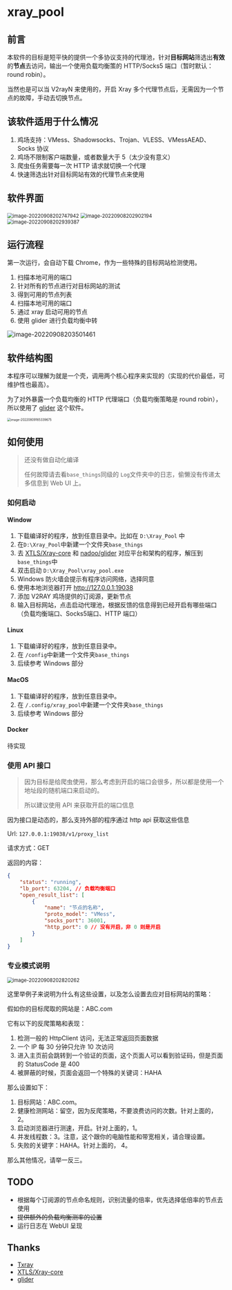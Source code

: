# xray_pool

## 前言

本软件的目标是短平快的提供一个多协议支持的代理池，针对**目标网站**筛选出**有效**的**节点**去访问，输出一个使用负载均衡策的 HTTP/Socks5 端口（暂时默认：round robin）。

当然也是可以当 V2rayN 来使用的，开启 Xray 多个代理节点后，无需因为一个节点的故障，手动去切换节点。

## 该软件适用于什么情况

1. 鸡场支持：VMess、Shadowsocks、Trojan、VLESS、VMessAEAD、Socks 协议
2. 鸡场不限制客户端数量，或者数量大于 5（太少没有意义）
3. 爬虫任务需要每一次 HTTP 请求就切换一个代理
4. 快速筛选出针对目标网站有效的代理节点来使用

## 软件界面

<img src="README.assets/image-20220908202747942.png" alt="image-20220908202747942" style="zoom: 80%;" />

<img src="README.assets/image-20220908202902194.png" alt="image-20220908202902194" style="zoom:80%;" />

<img src="README.assets/image-20220908202939387.png" alt="image-20220908202939387" style="zoom:80%;" />

## 运行流程

第一次运行，会自动下载 Chrome，作为一些特殊的目标网站检测使用。

1. 扫描本地可用的端口
2. 针对所有的节点进行对目标网站的测试
3. 得到可用的节点列表
4. 扫描本地可用的端口
5. 通过 xray 启动可用的节点
6. 使用 glider 进行负载均衡中转

![image-20220908203501461](README.assets/image-20220908203501461.png)

## 软件结构图

本程序可以理解为就是一个壳，调用两个核心程序来实现的（实现的代价最低，可维护性也最高）。

为了对外暴露一个负载均衡的 HTTP 代理端口（负载均衡策略是 round robin），所以使用了 [glider](https://github.com/nadoo/glider) 这个软件。

<img src="README.assets/image-20220809165339675.png" alt="image-20220809165339675" style="zoom: 50%;" />

## 如何使用

> 还没有做自动化编译
>
> 任何故障请去看`base_things`同级的 `Log`文件夹中的日志，偷懒没有传递太多信息到 Web UI 上。

### 如何启动

#### Window

1. 下载编译好的程序，放到任意目录中。比如在 `D:\Xray_Pool` 中
2. 在`D:\Xray_Pool`中新建一个文件夹`base_things`
3. 去 [XTLS/Xray-core](https://github.com/XTLS/Xray-core/releases) 和 [nadoo/glider](https://github.com/nadoo/glider/releases) 对应平台和架构的程序，解压到`base_things`中
4. 双击启动 `D:\Xray_Pool\xray_pool.exe`
5. Windows 防火墙会提示有程序访问网络，选择同意
6. 使用本地浏览器打开 http://127.0.0.1:19038
8. 添加 V2RAY 鸡场提供的订阅源，更新节点
9. 输入目标网站，点击启动代理池，根据反馈的信息得到已经开启有哪些端口（负载均衡端口、Socks5端口、HTTP 端口）

#### Linux

1. 下载编译好的程序，放到任意目录中。
2. 在 `/config`中新建一个文件夹`base_things`
3. 后续参考 Windows 部分

#### MacOS

1. 下载编译好的程序，放到任意目录中。
2. 在 `/.config/xray_pool`中新建一个文件夹`base_things`
3. 后续参考 Windows 部分

#### Docker

待实现

### 使用 API 接口

> 因为目标是给爬虫使用，那么考虑到开启的端口会很多，所以都是使用一个地址段的随机端口来启动的。
>
> 所以建议使用 API 来获取开启的端口信息

因为接口是动态的，那么支持外部的程序通过 http api 获取这些信息

Url: `127.0.0.1:19038/v1/proxy_list`

请求方式：GET

返回的内容：

```json
{
	"status": "running",
	"lb_port": 63204, // 负载均衡端口
	"open_result_list": [
		{
			"name": "节点的名称",
			"proto_model": "VMess",
			"socks_port": 36001,
			"http_port": 0 // 没有开启，非 0 则是开启
		}
	]
}
```

### 专业模式说明

<img src="README.assets/image-20220908202820262.png" alt="image-20220908202820262" style="zoom:80%;" />



这里举例子来说明为什么有这些设置，以及怎么设置去应对目标网站的策略：

假如你的目标爬取的网站是：ABC.com

它有以下的反爬策略和表现：

1. 检测一般的 HttpClient 访问，无法正常返回页面数据
2. 一个 IP 每 30 分钟只允许 10 次访问
3. 进入主页前会跳转到一个验证的页面，这个页面人可以看到验证码，但是页面的 StatusCode 是 400
4. 被屏蔽的时候，页面会返回一个特殊的关键词：HAHA

那么设置如下：

1. 目标网站：ABC.com。
2. 健康检测网站：留空，因为反爬策略，不要浪费访问的次数。针对上面的，2。
3. 启动浏览器进行测速，开启。针对上面的，1。
4. 并发线程数：3。注意，这个跟你的电脑性能和带宽相关，请合理设置。
5. 失败的关键字：HAHA。针对上面的， 4。

那么其他情况，请举一反三。

## TODO

* 根据每个订阅源的节点命名规则，识别流量的倍率，优先选择低倍率的节点去使用
* ~~提供额外的负载均衡测率的设置~~
* 运行日志在 WebUI 呈现

## Thanks

* [Txray](https://github.com/hsernos/Txray)
* [XTLS/Xray-core](https://github.com/XTLS/Xray-core)
* [glider](https://github.com/nadoo/glider)
